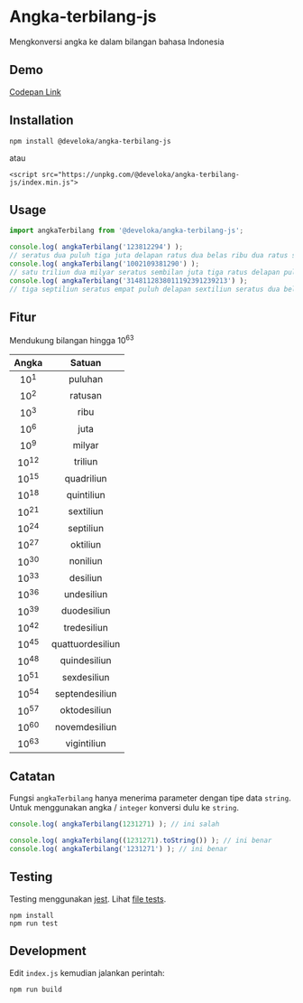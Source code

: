 # Angka-terbilang-js
Mengkonversi angka ke dalam bilangan bahasa Indonesia

## Demo

[Codepan Link](http://code.develoka.com/gist/e41efb58b4b7fae2bfdfd0a1b0219ed7?default-pans=html,js,output)

## Installation

```
npm install @develoka/angka-terbilang-js
```

atau

```
<script src="https://unpkg.com/@develoka/angka-terbilang-js/index.min.js">
```

## Usage

```js
import angkaTerbilang from '@develoka/angka-terbilang-js';

console.log( angkaTerbilang('123812294') );
// seratus dua puluh tiga juta delapan ratus dua belas ribu dua ratus sembilan puluh empat
console.log( angkaTerbilang('1002109381290') );
// satu triliun dua milyar seratus sembilan juta tiga ratus delapan puluh satu ribu dua ratus sembilan puluh
console.log( angkaTerbilang('3148112838011192391239213') );
// tiga septiliun seratus empat puluh delapan sextiliun seratus dua belas quintiliun delapan ratus tiga puluh delapan quadriliun sebelas triliun seratus sembilan puluh dua milyar tiga ratus sembilan puluh satu juta dua ratus tiga puluh sembilan ribu dua ratus tiga belas
```

## Fitur

Mendukung bilangan hingga 10<sup>63</sup>

| Angka           | Satuan           |
|:---------------:|:----------------:|
| 10<sup>1</sup>  | puluhan          |
| 10<sup>2</sup>  | ratusan          |
| 10<sup>3</sup>  | ribu             |
| 10<sup>6</sup>  | juta             |
| 10<sup>9</sup>  | milyar           |
| 10<sup>12</sup> | triliun          |
| 10<sup>15</sup> | quadriliun       |
| 10<sup>18</sup> | quintiliun       |
| 10<sup>21</sup> | sextiliun        |
| 10<sup>24</sup> | septiliun        |
| 10<sup>27</sup> | oktiliun         |
| 10<sup>30</sup> | noniliun         |
| 10<sup>33</sup> | desiliun         |
| 10<sup>36</sup> | undesiliun       |
| 10<sup>39</sup> | duodesiliun      |
| 10<sup>42</sup> | tredesiliun      |
| 10<sup>45</sup> | quattuordesiliun |
| 10<sup>48</sup> | quindesiliun     |
| 10<sup>51</sup> | sexdesiliun      |
| 10<sup>54</sup> | septendesiliun   |
| 10<sup>57</sup> | oktodesiliun     |
| 10<sup>60</sup> | novemdesiliun    |
| 10<sup>63</sup> | vigintiliun      |

## Catatan

Fungsi `angkaTerbilang` hanya menerima parameter dengan tipe data `string`. Untuk menggunakan angka / `integer` konversi dulu ke `string`.

```js
console.log( angkaTerbilang(1231271) ); // ini salah

console.log( angkaTerbilang((1231271).toString()) ); // ini benar
console.log( angkaTerbilang('1231271') ); // ini benar
```

## Testing

Testing menggunakan [jest](https://jestjs.io/). Lihat [file tests](https://github.com/develoka/angka-terbilang-js/blob/master/test/index.test.js).

```
npm install
npm run test
```

## Development

Edit `index.js` kemudian jalankan perintah:

```
npm run build
```

